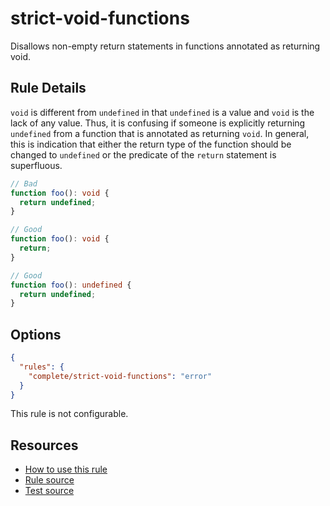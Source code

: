 # strict-void-functions

Disallows non-empty return statements in functions annotated as returning void.

<!-- end auto-generated rule header -->

## Rule Details

`void` is different from `undefined` in that `undefined` is a value and `void` is the lack of any value. Thus, it is confusing if someone is explicitly returning `undefined` from a function that is annotated as returning `void`. In general, this is indication that either the return type of the function should be changed to `undefined` or the predicate of the `return` statement is superfluous.

```ts
// Bad
function foo(): void {
  return undefined;
}

// Good
function foo(): void {
  return;
}

// Good
function foo(): undefined {
  return undefined;
}
```

## Options

```json
{
  "rules": {
    "complete/strict-void-functions": "error"
  }
}
```

This rule is not configurable.

## Resources

- [How to use this rule](https://complete-ts.github.io/eslint-plugin-complete)
- [Rule source](https://github.com/complete-ts/complete/blob/main/packages/eslint-plugin-complete/src/rules/strict-void-functions.ts)
- [Test source](https://github.com/complete-ts/complete/blob/main/packages/eslint-plugin-complete/tests/rules/strict-void-functions.test.ts)
